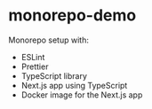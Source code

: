 # monorepo-demo

Monorepo setup with:

- ESLint
- Prettier
- TypeScript library
- Next.js app using TypeScript
- Docker image for the Next.js app
